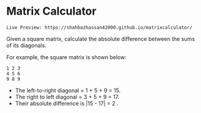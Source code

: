 # Matrix Calculator
    Live Preview: https://shahbazhassan42000.github.io/matrixcalculator/
Given a square matrix, calculate the absolute difference between the sums of its diagonals.

For example, the square matrix  is shown below:

    1 2 3
    4 5 6
    9 8 9  
- The left-to-right diagonal = 1 + 5 + 9 = 15. 
- The right to left diagonal = 3 + 5 + 9 = 17. 
- Their absolute difference is |15 - 17| = 2 .